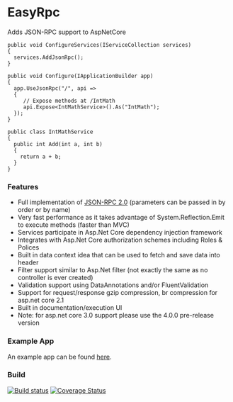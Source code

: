 # EasyRpc
Adds JSON-RPC support to AspNetCore

```
public void ConfigureServices(IServiceCollection services)
{
  services.AddJsonRpc();
}

public void Configure(IApplicationBuilder app)
{
  app.UseJsonRpc("/", api =>
  {
     // Expose methods at /IntMath
     api.Expose<IntMathService>().As("IntMath");
  });
}

public class IntMathService
{
  public int Add(int a, int b)
  {
    return a + b;
  }
}
```

### Features

* Full implementation of [JSON-RPC 2.0](http://www.jsonrpc.org/specification) (parameters can be passed in by order or by name)
* Very fast performance as it takes advantage of System.Reflection.Emit to execute methods (faster than MVC)
* Services participate in Asp.Net Core dependency injection framework
* Integrates with Asp.Net Core authorization schemes including Roles & Polices
* Built in data context idea that can be used to fetch and save data into header
* Filter support similar to Asp.Net filter (not exactly the same as no controller is ever created)
* Validation support using DataAnnotations and/or FluentValidation
* Support for request/response gzip compression, br compression for asp.net core 2.1
* Built in documentation/execution UI
* Note: for asp.net core 3.0 support please use the 4.0.0 pre-release version

### Example App
An example app can be found [here](https://github.com/ipjohnson/EasyRpc.AspNetCore.Sample).

### Build
[![Build status](https://ci.appveyor.com/api/projects/status/1sflvdvnetodybab?svg=true)](https://ci.appveyor.com/project/ipjohnson/easyrpc) [![Coverage Status](https://coveralls.io/repos/github/ipjohnson/EasyRpc/badge.svg?branch=master)](https://coveralls.io/github/ipjohnson/EasyRpc?branch=master)


